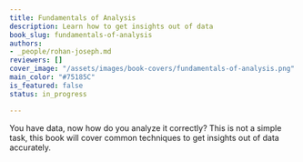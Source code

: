 ```yaml
---
title: Fundamentals of Analysis
description: Learn how to get insights out of data
book_slug: fundamentals-of-analysis
authors:
- _people/rohan-joseph.md
reviewers: []
cover_image: "/assets/images/book-covers/fundamentals-of-analysis.png"
main_color: "#75185C"
is_featured: false
status: in_progress

---
```

You have data, now how do you analyze it correctly? This is not a simple task, this book will cover common techniques to get insights out of data accurately.